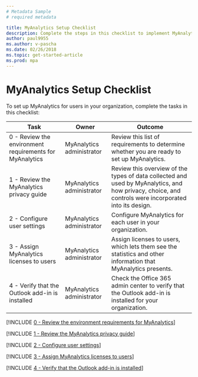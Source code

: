 ```yaml
---
# Metadata Sample
# required metadata

title: MyAnalytics Setup Checklist
description: Complete the steps in this checklist to implement MyAnalytics in your organization
author: paul9955
ms.author: v-pascha
ms.date: 02/26/2018
ms.topic: get-started-article
ms.prod: mpa
---
```


# MyAnalytics Setup Checklist

To set up MyAnalytics for users in your organization, complete the tasks in this checklist: 

| Task | Owner | Outcome |
|------|-------|---------|
| 0 - Review the environment requirements for MyAnalytics | MyAnalytics administrator | Review this list of requirements to determine whether you are ready to set up MyAnalytics. |
| 1 - Review the MyAnalytics privacy guide | MyAnalytics administrator | Review this overview of the types of data collected and used by MyAnalytics, and how privacy, choice, and controls were incorporated into its design.  |
| 2 - Configure user settings  | MyAnalytics administrator | Configure MyAnalytics for each user in your organization.  |
| 3 - Assign MyAnalytics licenses to users  | MyAnalytics administrator | Assign licenses to users, which lets them see the statistics and other information that MyAnalytics presents.   |
| 4 - Verify that the Outlook add-in is installed  | MyAnalytics administrator | Check the Office 365 admin center to verify that the Outlook add-in is installed for your organization. 


[!INCLUDE [0 - Review the environment requirements for MyAnalytics](../Overview/Environment-Requirements.md)] 


[!INCLUDE [1 - Review the MyAnalytics privacy guide](../Overview/Privacy-Guide.md)] 


[!INCLUDE [2 - Configure user settings](../Setup/Configure-MyA-User-Settings.md)] 


[!INCLUDE [3 - Assign MyAnalytics licenses to users](../Setup/Assign-Licenses.md)] 


[!INCLUDE [4 - Verify that the Outlook add-in is installed](../Setup/Verify-Add-in.md)] 
